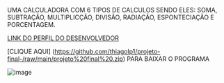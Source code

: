 UMA CALCULADORA COM 6 TIPOS DE CALCULOS SENDO ELES: SOMA, SUBTRAÇÃO, MULTIPLICÇÃO, DIVISÃO, RADIAÇÃO, ESPONTECIAÇÃO E PORCENTAGEM.



[LINK DO PERFIL DO DESENVOLVEDOR](https://github.com/thiagolp1)


[CLIQUE AQUI] (https://github.com/thiagolp1/projeto-final-/raw/main/projeto%20final%20.zip) PARA BAIXAR O PROGRAMA






![image](https://user-images.githubusercontent.com/100002021/175833391-f90edd72-51e9-4293-a650-93d7f4a38d99.png)
